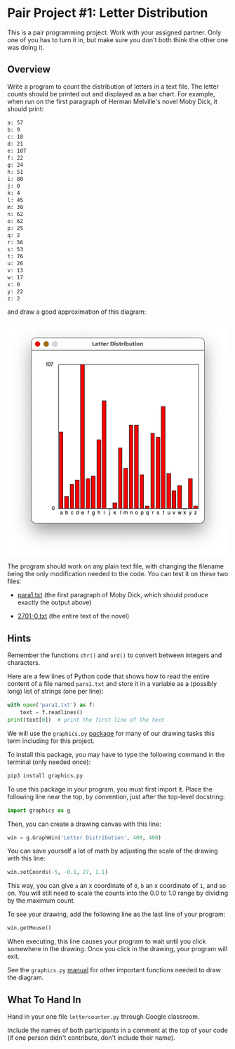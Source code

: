 # Pair Project #1: Letter Distribution

This is a pair programming project.  Work with your assigned partner.  Only one
of you has to turn it in, but make sure you don't both think the other one was
doing it.

## Overview

Write a program to count the distribution of letters in a text file.  The letter
counts should be printed out and displayed as a bar chart.  For example, when
run on the first paragraph of Herman Melville's novel Moby Dick,
it should print:

```
a: 57
b: 9
c: 18
d: 21
e: 107
f: 22
g: 24
h: 51
i: 80
j: 0
k: 4
l: 45
m: 30
n: 62
o: 62
p: 25
q: 2
r: 56
s: 53
t: 76
u: 26
v: 13
w: 17
x: 0
y: 22
z: 2
```

and draw a good approximation of this diagram:

![Diagram for the input para1.txt](./para1.png)

The program should work on any plain text file, with changing the filename
being the only modification needed to the code.  You can test it on these two
files:

* [para1.txt](./para1.txt) (the first paragraph of Moby Dick, which should
  produce exactly the output above)

* [2701-0.txt](http://www.gutenberg.org/files/2701/2701-0.txt) (the entire text
  of the novel)

## Hints

Remember the functions `chr()` and `ord()` to convert between integers and
characters.

Here are a few lines of Python code that shows how to read the entire content of
a file named `para1.txt` and store it in a variable as a (possibly long) list of
strings (one per line):

```python
with open('para1.txt') as f:
    text = f.readlines()
print(text[0])  # print the first line of the text
```

We will use the `graphics.py`
[package](https://mcsp.wartburg.edu/zelle/python/graphics/graphics.pdf) for many
of our drawing tasks this term including for this project.

To install this package, you may have to type the following command in the
terminal (only needed once):

```bash
pip3 install graphics.py
```

To use this package in your program, you must first import it.  Place the
following line near the top, by convention, just after the top-level docstring:

```python
import graphics as g
```

Then, you can create a drawing canvas with this line:

```python
win = g.GraphWin('Letter Distribution', 400, 400)
```

You can save yourself a lot of math by adjusting the scale of the drawing with
this line:

```python
win.setCoords(-5, -0.1, 27, 1.1)
```

This way, you can give `a` an x coordinate of `0`, `b` an x coordinate of `1`,
and so on.  You will still need to scale the counts into the 0.0 to 1.0 range by
dividing by the maximum count.

To see your drawing, add the following line as the last line of your program:

```python
win.getMouse()
```

When executing, this line causes your program to wait until you click somewhere
in the drawing.  Once you click in the drawing, your program will exit.

See the `graphics.py`
[manual](https://mcsp.wartburg.edu/zelle/python/graphics/graphics.pdf) for other
important functions needed to draw the diagram.

## What To Hand In

Hand in your one file `lettercounter.py` through Google classroom.

Include the names of both participants in a comment at the top of your code (if
one person didn't contribute, don't include their name).
